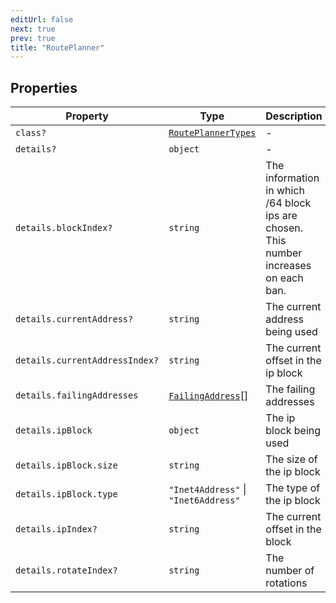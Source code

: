 ```yaml
---
editUrl: false
next: true
prev: true
title: "RoutePlanner"
---
```


## Properties

| Property | Type | Description | Defined in |
| ------ | ------ | ------ | ------ |
| `class?` | [`RoutePlannerTypes`](/api/type-aliases/routeplannertypes/) | - | [src/structures/Types/Utils.ts:395](https://github.com/appujet/lavalink-client/blob/4880e032861893b27e80b7c2d6c36639afbb3479/src/structures/Types/Utils.ts#L395) |
| `details?` | `object` | - | [src/structures/Types/Utils.ts:396](https://github.com/appujet/lavalink-client/blob/4880e032861893b27e80b7c2d6c36639afbb3479/src/structures/Types/Utils.ts#L396) |
| `details.blockIndex?` | `string` | The information in which /64 block ips are chosen. This number increases on each ban. | [src/structures/Types/Utils.ts:415](https://github.com/appujet/lavalink-client/blob/4880e032861893b27e80b7c2d6c36639afbb3479/src/structures/Types/Utils.ts#L415) |
| `details.currentAddress?` | `string` | The current address being used | [src/structures/Types/Utils.ts:411](https://github.com/appujet/lavalink-client/blob/4880e032861893b27e80b7c2d6c36639afbb3479/src/structures/Types/Utils.ts#L411) |
| `details.currentAddressIndex?` | `string` | The current offset in the ip block | [src/structures/Types/Utils.ts:413](https://github.com/appujet/lavalink-client/blob/4880e032861893b27e80b7c2d6c36639afbb3479/src/structures/Types/Utils.ts#L413) |
| `details.failingAddresses` | [`FailingAddress`](/api/interfaces/failingaddress/)[] | The failing addresses | [src/structures/Types/Utils.ts:405](https://github.com/appujet/lavalink-client/blob/4880e032861893b27e80b7c2d6c36639afbb3479/src/structures/Types/Utils.ts#L405) |
| `details.ipBlock` | `object` | The ip block being used | [src/structures/Types/Utils.ts:398](https://github.com/appujet/lavalink-client/blob/4880e032861893b27e80b7c2d6c36639afbb3479/src/structures/Types/Utils.ts#L398) |
| `details.ipBlock.size` | `string` | The size of the ip block | [src/structures/Types/Utils.ts:402](https://github.com/appujet/lavalink-client/blob/4880e032861893b27e80b7c2d6c36639afbb3479/src/structures/Types/Utils.ts#L402) |
| `details.ipBlock.type` | `"Inet4Address"` \| `"Inet6Address"` | The type of the ip block | [src/structures/Types/Utils.ts:400](https://github.com/appujet/lavalink-client/blob/4880e032861893b27e80b7c2d6c36639afbb3479/src/structures/Types/Utils.ts#L400) |
| `details.ipIndex?` | `string` | The current offset in the block | [src/structures/Types/Utils.ts:409](https://github.com/appujet/lavalink-client/blob/4880e032861893b27e80b7c2d6c36639afbb3479/src/structures/Types/Utils.ts#L409) |
| `details.rotateIndex?` | `string` | The number of rotations | [src/structures/Types/Utils.ts:407](https://github.com/appujet/lavalink-client/blob/4880e032861893b27e80b7c2d6c36639afbb3479/src/structures/Types/Utils.ts#L407) |
